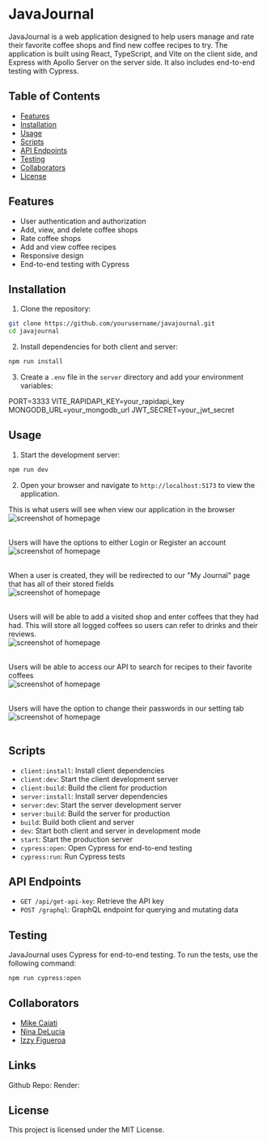 # JavaJournal

JavaJournal is a web application designed to help users manage and rate their favorite coffee shops and find new coffee recipes to try. The application is built using React, TypeScript, and Vite on the client side, and Express with Apollo Server on the server side. It also includes end-to-end testing with Cypress.

## Table of Contents

- [Features](#features)
- [Installation](#installation)
- [Usage](#usage)
- [Scripts](#scripts)
- [API Endpoints](#api-endpoints)
- [Testing](#testing)
- [Collaborators](#contributing)
- [License](#license)

## Features

- User authentication and authorization
- Add, view, and delete coffee shops
- Rate coffee shops
- Add and view coffee recipes
- Responsive design
- End-to-end testing with Cypress

## Installation

1. Clone the repository:

```sh
git clone https://github.com/yourusername/javajournal.git
cd javajournal
```

2. Install dependencies for both client and server:

```sh
npm run install
```

3. Create a `.env` file in the `server` directory and add your environment variables:

PORT=3333
VITE_RAPIDAPI_KEY=your_rapidapi_key
MONGODB_URL=your_mongodb_url 
JWT_SECRET=your_jwt_secret

## Usage

1. Start the development server:

```sh
npm run dev
```

2. Open your browser and navigate to `http://localhost:5173` to view the application.

This is what users will see when view our application in the browser<br>
![screenshot of homepage](./client/public/images/homepage.png)<br><br>

Users will have the options to either Login or Register an account<br>
![screenshot of homepage](./client/public/images/register.png)<br><br>

When a user is created, they will be redirected to our "My Journal" page that has all of their stored fields <br>
![screenshot of homepage](./client/public/images/myjournal.png)<br><br>

Users will will be able to add a visited shop and enter coffees that they had had. This will store all logged coffees so users can refer to drinks and their reviews.<br>
![screenshot of homepage](./client/public/images/createshop.png)<br><br>

Users will be able to access our API to search for recipes to their favorite coffees<br>
![screenshot of homepage](./client/public/images/discover.png)<br><br>

Users will have the option to change their passwords in our setting tab<br>
![screenshot of homepage](./client/public/images/changepw.png)<br><br>

## Scripts

- `client:install`: Install client dependencies
- `client:dev`: Start the client development server
- `client:build`: Build the client for production
- `server:install`: Install server dependencies
- `server:dev`: Start the server development server
- `server:build`: Build the server for production
- `build`: Build both client and server
- `dev`: Start both client and server in development mode
- `start`: Start the production server
- `cypress:open`: Open Cypress for end-to-end testing
- `cypress:run`: Run Cypress tests

## API Endpoints

- `GET /api/get-api-key`: Retrieve the API key
- `POST /graphql`: GraphQL endpoint for querying and mutating data

## Testing

JavaJournal uses Cypress for end-to-end testing. To run the tests, use the following command:

```sh
npm run cypress:open
```

## Collaborators
- [Mike Caiati](https://github.com/mcaiati2)
- [Nina DeLucia](https://github.com/delucianina)
- [Izzy Figueroa](https://github.com/IzzyFigueroa)

## Links
Github Repo:
Render:


## License

This project is licensed under the MIT License.
